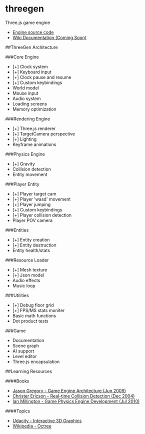 threegen
========

Three.js game engine

* [Engine source code](https://github.com/codenameyau/threegen/tree/master/app/assets/js/lib/engine)
* [Wiki Documentation (Coming Soon)](https://github.com/codenameyau/threegen/wiki)


##ThreeGen Architecture

###Core Engine
* [+] Clock system
* [+] Keyboard input
* [+] Clock pause and resume
* [+] Custom keybindings
* World model
* Mouse input
* Audio system
* Loading screens
* Memory optimization

###Rendering Engine
* [+] Three.js renderer
* [+] TargetCamera perspective
* [+] Lighting
* Keyframe animations

###Physics Engine
* [+] Gravity
* Collision detection
* Entity movement

###Player Entity
* [+] Player target cam
* [+] Player 'wasd' movement
* [+] Player jumping
* [+] Custom keybindings
* [+] Player collision detection
* Player POV camera

###Entities
* [+] Entity creation
* [+] Entity destruction
* Entity health/stats

###Resource Loader
* [+] Mesh texture
* [+] Json model
* Audio effects
* Music loop

###Utilities
* [+] Debug floor grid
* [+] FPS/MS stats moniter
* Basic math functions
* Dot product tests

###Game
* Documentation
* Scene graph
* AI support
* Level editor
* Three.js encapsulation


##Learning Resources

####Books
* [Jason Gregory - Game Engine Architecture (Jun 2009)](http://www.gameenginebook.com/index.html)
* [Christer Ericson - Real-time Collision Detection (Dec 2004)](http://realtimecollisiondetection.net/)
* [Ian Millington - Game Physics Engine Development (Jul 2010)](http://procyclone.com/)

####Topics
* [Udacity - Interactive 3D Graphics](https://www.udacity.com/course/cs291)
* [Wikipedia - Octree](https://en.wikipedia.org/wiki/Octree)
